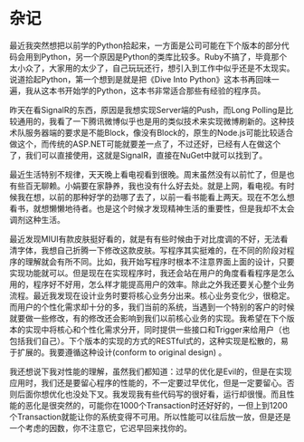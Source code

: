 杂记
=====

最近我突然想把以前学的Python拾起来，一方面是公司可能在下个版本的部分代码会用到Python，另一个原因是Python的类库比较多。Ruby不搞了，毕竟那个太小众了，大家用的太少了，自己玩玩还行，想引入到工作中似乎还是不太现实。说道拾起Python，第一个想到是就是把《Dive Into Python》这本书再回味一遍，我从这本书开始学的Python，这本书非常适合那些有经验的程序员。

昨天在看SignalR的东西，原因是我想实现Server端的Push，而Long Polling是比较通用的，我看了一下腾讯微博似乎也是用的类似技术来实现微博刷新的。这种技术队服务器端的要求是不能Block，像没有Block的，原生的Node.js可能比较适合做这个，而传统的ASP.NET可能就要差一点了，不过还好，已经有人在做这个了，我们可以直接使用，这就是SignalR，直接在NuGet中就可以找到了。

最近生活特别不规律，天天晚上看电视看到很晚。周末虽然没有以前忙了，但是也有些百无聊赖。小娟要在家静养，我也没有什么好去处。就是上网，看电视。有时候我在想，以前的那种好学的劲哪了去了，以前一看书能看上两天。现在不怎么想看书，就想懒懒地待者。也是这个时候才发现精神生活的重要性，但是我却不太会调剂这种生活。

最近发现MIUI有款皮肤挺好看的，就是有有些时候由于对比度调的不好，无法看清字体，我想自己折腾一下修改这款皮肤。写程序其实挺难的，在不同的阶段对程序的理解就会有所不同。比如，我开始写程序时根本不注意界面上面的设计，只要实现功能就可以。但是现在在实现程序时，我还会站在用户的角度看看程序是怎么用的，程序好不好用，怎么样才能提高用户的效率。除此之外我还要关心整个业务流程。最近我发现在设计业务时要将核心业务分出来。核心业务变化少，很稳定。而用户的个性化需求却十分的多，我们当前的系统，当遇到一个特别的客户的时候就要做一些修改，有的修改还会影响到我们以前核心业务的实现。我希望在下个版本的实现中将核心和个性化需求分开，同时提供一些接口和Trigger来给用户（也包括我们自己）。下个版本的实现的方式的RESTful式的，这种实现是松散的，易于扩展的。我要遵循这种设计(conform to original design) 。

我还想说下我对性能的理解，虽然我们都知道：过早的优化是Evil的，但是在实现应用时，我们还是要留心程序的性能的，不一定要过早优化，但是一定要留心。否则后面你想优化也没处下叉。我发现我有些代码写的很好看，运行却很慢。而且性能的恶化是很突然的，可能你在1000个Transaction时还好好的，一但上到1200个Transaction就能让你的系统变得不可用。所以性能可以往后放一放，但是还是一个考虑的因数，你不注意它，它迟早回来找你的。
